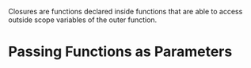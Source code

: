 Closures are functions declared inside functions that are able to access outside scope variables of the outer function.
# Passing Functions as Parameters
